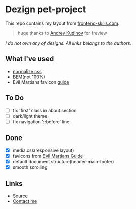 # **Dezign pet-project**

This repo contains my layout from [frontend-skills.com](https://frontend-skills.com).

> huge thanks to [Andrey Kudinov](https://github.com/andrey-kudinov) for freview

*I do not own any of designs. All links belongs to the authors.*


## **What I've used**
- [normalize.css](https://necolas.github.io/normalize.css/)
- [BEM](https://ru.bem.info/)(not 100%)
- Evil Martians favicon [guide](https://evilmartians.com/chronicles/how-to-favicon-in-2021-six-files-that-fit-most-needs)

## **To Do**
- [ ] fix 'first' class in about section
- [ ] dark/light theme 
- [ ] fix navigation '::before' line 

## **Done**
- [x] media.css(responsive layout)
- [x] favicons from [Evil Martians Guide](https://evilmartians.com/chronicles/how-to-favicon-in-2021-six-files-that-fit-most-needs)
- [x] default document structure(header-main-footer)
- [x] smooth scrolling

## **Links**
- [Source](https://frontend-skills.com/template/FQvOXqylrjWfP5vg7Fhl)
- [Contact me](https://t.me/latnikov)
